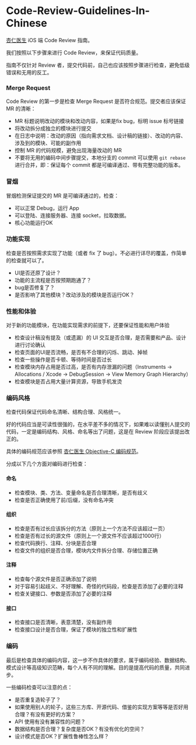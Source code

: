 # Code-Review-Guidelines-In-Chinese

[杏仁医生](https://www.xingren.com) iOS 端 Code Review 指南。

我们按照以下步骤来进行 Code Review，来保证代码质量。

指南不仅针对 Review 者，提交代码前，自己也应该按照步骤进行检查，避免低级错误和无用的反工。

### Merge Request

Code Review 的第一步是检查 Merge Request 是否符合规范。提交者应该保证 MR 的清晰：

* MR 标题说明改动的模块和改动内容，如果是fix bug，标明 issue 标号链接
* 将改动拆分成独立的模块进行提交
* 在日志中说明：改动的原因（指向需求文档、设计稿的链接）、改动的内容、涉及到的模块、可能的副作用
* 控制 MR 的代码规模，避免出现海量改动的 MR
* 不要将无用的编码中间步骤提交，本地分支的 commit 可以使用 `git rebase` 进行合并，即：保证每个 commit 都是可编译通过、带有完整功能的版本。

### 冒烟

冒烟检测保证提交的 MR 是可编译通过的，检查：

* 可以正常 Debug，运行 App
* 可以登陆、连接服务器、连接 socket，拉取数据。
* 核心功能运行OK

### 功能实现

检查是否按照需求实现了功能（或者 fix 了 bug）。不必进行详尽的覆盖，作简单的检查就可以了。

* UI是否还原了设计？
* 功能的主流程是否按预期跑通了？
* bug是否修复了？
* 是否影响了其他模块？改动涉及的模块是否运行OK？

### 性能和体验

对于新的功能模块，在功能实现需求的前提下，还要保证性能和用户体验

* 检查设计稿没有提及（或遗漏）的 UI 交互是否合理，是否需要和产品、设计进行讨论确认
* 检查页面的UI是否流畅，是否有不合理的闪烁、跳动、掉帧
* 检查一些操作是否卡顿、等待时间是否过长
* 检查模块内存占用是否过高，是否有内存泄漏的问题（Instruments -> Allocations / Xcode -> DebugSession -> View Memory Graph Hierarchy）
* 检查模块是否占用大量计算资源，导致手机发烫

### 编码风格

检查代码保证代码命名清晰、结构合理、风格统一。

好的代码应当是可读性很强的，在水平差不多的情况下，如果难以读懂别人提交的代码，一定是编码结构、风格、命名等出了问题，这是在 Review 阶段应该提出改正的。

具体的编码规范应该参照 [杏仁医生 Objective-C 编码规范](./README.md)。

分成以下几个方面对编码进行检查：

#### 命名

* 检查模块、类、方法、变量命名是否合理清晰，是否有歧义
* 检查是否正确使用了前/后缀，没有命名冲突

#### 组织

* 检查是否有过长应该拆分的方法（原则上一个方法不应该超过一页）
* 检查是否有过长的源文件（原则上一个源文件不应该超过1000行）
* 检查代码换行、注释、分块是否合理
* 检查文件的组织是否合理，模块内文件拆分合理、存储位置正确

#### 注释

* 检查每个源文件是否正确添加了说明
* 对于容易引起歧义、不好理解、奇怪的代码段，检查是否添加了必要的注释
* 检查关键接口、参数是否添加了必要的注释

#### 接口

* 检查接口是否清晰，表意清楚，没有副作用
* 检查接口设计是否合理，保证了模块的独立性和扩展性

### 编码

最后是检查具体的编码内容，这一步不作具体的要求，属于编码经验、数据结构、模式设计等高级知识范畴，每个人有不同的理解。目的是提高代码的质量，共同进步。

一些编码检查可以注意的点：

* 是否重复造轮子了？
* 如果使用别人的轮子，这些三方库、开源代码、借鉴的实现方案等等是否好用合理？有没有更好的方案？
* API 使用有没有兼容性的问题？
* 数据结构是否合理？复杂度是否OK？有没有优化的空间？
* 设计模式是否OK？扩展性鲁棒性怎么样？





